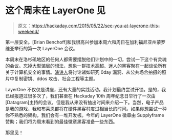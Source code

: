 # 这个周末在 LayerOne 见

> 原文：<https://hackaday.com/2015/05/22/see-you-at-layerone-this-weekend/>

第一层安全。[Brian Benchoff]和我很高兴参加本周六和周日在加利福尼亚州蒙罗维亚举行的第一次 LayerOne 会议。

本周末在洛杉矶地区的任何人都需要摆脱他们计划中的一切，尝试一下这个有灵魂的会议。忘掉大型骗局的想法，想象一群技术高超、迷人的黑客聚在一起谈论所有关于计算机安全的事情。[演讲人](http://www.layerone.org/speakers/)将讨论诸如研究 0day 漏洞、从公共场合拍摄的照片中复制密钥、ddos 攻击、社会工程等主题。

LayerOne 不仅仅是讲座，还有大量的实践活动。我计划最终尝试开锁。是的，我已经报道过很多次了，我们甚至在 Hackaday 10th 周年纪念日举行了一次由[Datagram]主持的会议，但是我从来没有抽出时间来介绍一下。当然，电子产品是我的游戏，我和布莱恩都将在硬件黑客村度过相当长的时间。如果你想尝试一种你不熟悉的架构，我们会有一堆开发板。今年的 LayerOne 徽章由 Supplyframe 赞助；我们将为周末看到的最佳徽章黑客准备一些东西。

那里见！